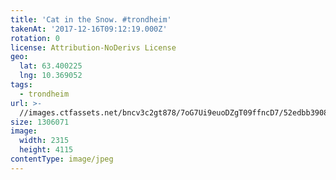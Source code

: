 ```yaml
---
title: 'Cat in the Snow. #trondheim'
takenAt: '2017-12-16T09:12:19.000Z'
rotation: 0
license: Attribution-NoDerivs License
geo:
  lat: 63.400225
  lng: 10.369052
tags:
  - trondheim
url: >-
  //images.ctfassets.net/bncv3c2gt878/7oG7Ui9euoDZgT09ffncD7/52edbb3908f6a27051e458fae939ebb8/cat-in-the-snow-trondheim_38376300044_o
size: 1306071
image:
  width: 2315
  height: 4115
contentType: image/jpeg
---
```


